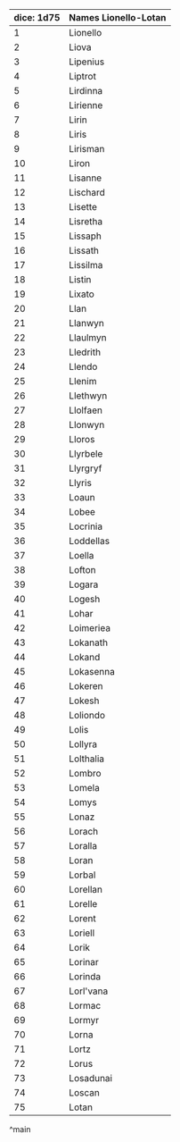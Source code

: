 | dice: 1d75 | Names Lionello-Lotan|
| ---- | ---- |
|1|Lionello|
|2|Liova|
|3|Lipenius|
|4|Liptrot|
|5|Lirdinna|
|6|Lirienne|
|7|Lirin|
|8|Liris|
|9|Lirisman|
|10|Liron|
|11|Lisanne|
|12|Lischard|
|13|Lisette|
|14|Lisretha|
|15|Lissaph|
|16|Lissath|
|17|Lissilma|
|18|Listin|
|19|Lixato|
|20|Llan|
|21|Llanwyn|
|22|Llaulmyn|
|23|Lledrith|
|24|Llendo|
|25|Llenim|
|26|Llethwyn|
|27|Llolfaen|
|28|Llonwyn|
|29|Lloros|
|30|Llyrbele|
|31|Llyrgryf|
|32|Llyris|
|33|Loaun|
|34|Lobee|
|35|Locrinia|
|36|Loddellas|
|37|Loella|
|38|Lofton|
|39|Logara|
|40|Logesh|
|41|Lohar|
|42|Loimeriea|
|43|Lokanath|
|44|Lokand|
|45|Lokasenna|
|46|Lokeren|
|47|Lokesh|
|48|Loliondo|
|49|Lolis|
|50|Lollyra|
|51|Lolthalia|
|52|Lombro|
|53|Lomela|
|54|Lomys|
|55|Lonaz|
|56|Lorach|
|57|Loralla|
|58|Loran|
|59|Lorbal|
|60|Lorellan|
|61|Lorelle|
|62|Lorent|
|63|Loriell|
|64|Lorik|
|65|Lorinar|
|66|Lorinda|
|67|Lorl'vana|
|68|Lormac|
|69|Lormyr|
|70|Lorna|
|71|Lortz|
|72|Lorus|
|73|Losadunai|
|74|Loscan|
|75|Lotan|
^main
